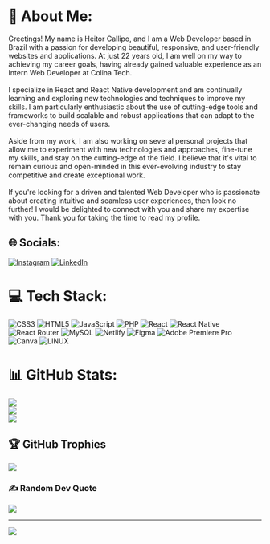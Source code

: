 # 💫 About Me:
Greetings! My name is Heitor Callipo, and I am a Web Developer based in Brazil with a passion for developing beautiful, responsive, and user-friendly websites and applications. At just 22 years old, I am well on my way to achieving my career goals, having already gained valuable experience as an Intern Web Developer at Colina Tech.<br><br>I specialize in React and React Native development and am continually learning and exploring new technologies and techniques to improve my skills. I am particularly enthusiastic about the use of cutting-edge tools and frameworks to build scalable and robust applications that can adapt to the ever-changing needs of users.<br><br>Aside from my work, I am also working on several personal projects that allow me to experiment with new technologies and approaches, fine-tune my skills, and stay on the cutting-edge of the field. I believe that it's vital to remain curious and open-minded in this ever-evolving industry to stay competitive and create exceptional work.<br><br>If you're looking for a driven and talented Web Developer who is passionate about creating intuitive and seamless user experiences, then look no further! I would be delighted to connect with you and share my expertise with you. Thank you for taking the time to read my profile.


## 🌐 Socials:
[![Instagram](https://img.shields.io/badge/Instagram-%23E4405F.svg?logo=Instagram&logoColor=white)]([https://instagram.com/heitorcallipo](https://instagram.com/heitorcallipo?igshid=MzRlODBiNWFlZA==)) [![LinkedIn](https://img.shields.io/badge/LinkedIn-%230077B5.svg?logo=linkedin&logoColor=white)]([https://linkedin.com/in/heitorcallipo](https://www.linkedin.com/in/heitor-callipo-320410214/)) 

# 💻 Tech Stack:
![CSS3](https://img.shields.io/badge/css3-%231572B6.svg?style=for-the-badge&logo=css3&logoColor=white) ![HTML5](https://img.shields.io/badge/html5-%23E34F26.svg?style=for-the-badge&logo=html5&logoColor=white) ![JavaScript](https://img.shields.io/badge/javascript-%23323330.svg?style=for-the-badge&logo=javascript&logoColor=%23F7DF1E) ![PHP](https://img.shields.io/badge/php-%23777BB4.svg?style=for-the-badge&logo=php&logoColor=white) ![React](https://img.shields.io/badge/react-%2320232a.svg?style=for-the-badge&logo=react&logoColor=%2361DAFB) ![React Native](https://img.shields.io/badge/react_native-%2320232a.svg?style=for-the-badge&logo=react&logoColor=%2361DAFB) ![React Router](https://img.shields.io/badge/React_Router-CA4245?style=for-the-badge&logo=react-router&logoColor=white) ![MySQL](https://img.shields.io/badge/mysql-%2300f.svg?style=for-the-badge&logo=mysql&logoColor=white) ![Netlify](https://img.shields.io/badge/netlify-%23000000.svg?style=for-the-badge&logo=netlify&logoColor=#00C7B7) 	![Figma](https://img.shields.io/badge/figma-%23F24E1E.svg?style=for-the-badge&logo=figma&logoColor=white) ![Adobe Premiere Pro](https://img.shields.io/badge/Adobe%20Premiere%20Pro-9999FF.svg?style=for-the-badge&logo=Adobe%20Premiere%20Pro&logoColor=white) ![Canva](https://img.shields.io/badge/Canva-%2300C4CC.svg?style=for-the-badge&logo=Canva&logoColor=white) ![LINUX](https://img.shields.io/badge/Linux-FCC624?style=for-the-badge&logo=linux&logoColor=black)
# 📊 GitHub Stats:
![](https://github-readme-stats.vercel.app/api?username=heitorcallipo&theme=dark&hide_border=false&include_all_commits=true&count_private=true)<br/>
![](https://github-readme-streak-stats.herokuapp.com/?user=heitorcallipo&theme=dark&hide_border=false)<br/>
![](https://github-readme-stats.vercel.app/api/top-langs/?username=heitorcallipo&theme=dark&hide_border=false&include_all_commits=true&count_private=true&layout=compact)

## 🏆 GitHub Trophies
![](https://github-profile-trophy.vercel.app/?username=heitorcallipo&theme=radical&no-frame=false&no-bg=false&margin-w=4)

### ✍️ Random Dev Quote
![](https://quotes-github-readme.vercel.app/api?type=horizontal&theme=radical)

---
[![](https://visitcount.itsvg.in/api?id=heitorcallipo&icon=0&color=0)](https://visitcount.itsvg.in)

<!-- Proudly created with GPRM ( https://gprm.itsvg.in ) -->
